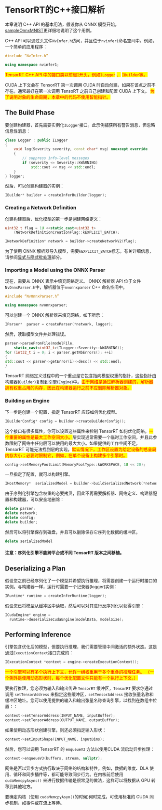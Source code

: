 # TensorRT的C++接口解析

本章说明 C++ API 的基本用法，假设你从 ONNX 模型开始。 [sampleOnnxMNIST](https://github.com/NVIDIA/TensorRT/tree/main/samples/sampleOnnxMNIST)更详细地说明了这个用例。

C++ API 可以通过头文件`NvInfer.h`访问，并且位于`nvinfer1`命名空间中。例如，一个简单的应用程序：

```cpp
#include “NvInfer.h”

using namespace nvinfer1;
```

<mark style="color:red;">TensorRT C++ API 中的接口类以前缀</mark><mark style="color:red;">`I`</mark><mark style="color:red;">开头，例如</mark><mark style="color:red;">`ILogger`</mark> <mark style="color:red;"></mark><mark style="color:red;">、</mark> <mark style="color:red;"></mark><mark style="color:red;">`IBuilder`</mark><mark style="color:red;">等。</mark>

CUDA 上下文会在 TensorRT 第一次调用 CUDA 时自动创建，如果在该点之前不存在。通常最好在第一次调用 TensoRT 之前自己创建和配置 CUDA 上下文。 <mark style="color:red;">为了说明对象的生命周期，本章中的代码不使用智能指针。</mark>

## The Build Phase

要创建构建器，首先需要实例化`ILogger`接口。此示例捕获所有警告消息，但忽略信息性消息：

```cpp
class Logger : public ILogger           
{
    void log(Severity severity, const char* msg) noexcept override
    {
        // suppress info-level messages
        if (severity <= Severity::kWARNING)
            std::cout << msg << std::endl;
    }
} logger;
```

然后，可以创建构建器的实例：

```cpp
IBuilder* builder = createInferBuilder(logger);
```

### Creating a Network Definition

创建构建器后，优化模型的第一步是创建网络定义：

```cpp
uint32_t flag = 1U <<static_cast<uint32_t>
    (NetworkDefinitionCreationFlag::kEXPLICIT_BATCH); 

INetworkDefinition* network = builder->createNetworkV2(flag);
```

为了使用 ONNX 解析器导入模型，需要`kEXPLICIT_BATCH`标志。有关详细信息，请参阅[显式与隐式批处理](https://docs.nvidia.com/deeplearning/tensorrt/developer-guide/index.html#explicit-implicit-batch)部分。

### Importing a Model using the ONNX Parser

现在，需要从 ONNX 表示中填充网络定义。 ONNX 解析器 API 位于文件`NvOnnxParser.h`中，解析器位于`nvonnxparser` C++ 命名空间中。

```cpp
#include “NvOnnxParser.h”

using namespace nvonnxparser;
```

可以创建一个 ONNX 解析器来填充网络，如下所示：

```cpp
IParser*  parser = createParser(*network, logger);
```

然后，读取模型文件并处理错误。

```cpp
parser->parseFromFile(modelFile, 
    static_cast<int32_t>(ILogger::Severity::kWARNING));
for (int32_t i = 0; i < parser.getNbErrors(); ++i)
{
std::cout << parser->getError(i)->desc() << std::endl;
}
```

TensorRT 网络定义过程中的一个重点是它包含指向模型权重的指针，这些指针由构建器(`Builder`)复制到引擎(`Engine`)中。<mark style="color:red;">由于网络是通过解析器创建的，解析器拥有权重占用的内存，因此在构建器运行之前不应删除解析器对象。</mark>

### Building an Engine

下一步是创建一个配置，指定 TensorRT 应该如何优化模型。

```cpp
IBuilderConfig* config = builder->createBuilderConfig();
```

这个接口有很多属性，你可以设置这些属性来控制 TensorRT 如何优化网络。<mark style="color:red;">一个重要的属性是最大工作空间大小。</mark>层实现通常需要一个临时工作空间，并且此参数限制了网络中任何层可以使用的最大大小。如果提供的工作空间不足，TensorRT 可能无法找到层的实现。<mark style="color:red;">默认情况下，工作区设置为给定设备的总全局内存大小；必要时限制它，例如，在单个设备上构建多个引擎时。</mark>

```cpp
config->setMemoryPoolLimit(MemoryPoolType::kWORKSPACE, 1U << 20);
```

一旦指定了配置，就可以构建引擎。

```cpp
IHostMemory*  serializedModel = builder->buildSerializedNetwork(*network, *config);
```

由于序列化引擎包含权重的必要拷贝，因此不再需要解析器、网络定义、构建器配置和构建器，可以安全地删除：

```cpp
delete parser;
delete network;
delete config;
delete builder;
```

然后可以将引擎保存到磁盘，并且可以删除保存它序列化数据的缓冲区。

```cpp
delete serializedModel
```

#### 注意：序列化引擎不能跨平台或不同 TensorRT 版本之间移植。

## Deserializing a Plan

假设您之前已经序列化了一个模型并希望执行推理，将需要创建一个运行时接口的实例。与构建器一样，运行时需要一个记录器(logger)实例：

```cpp
IRuntime* runtime = createInferRuntime(logger);
```

假设您已将模型从缓冲区中读取，然后可以对其进行反序列化以获得引擎：

```cpp
ICudaEngine* engine = 
  runtime->deserializeCudaEngine(modelData, modelSize);
```

## Performing Inference

引擎包含优化后的模型，但要执行推理，我们需要管理中间激活的额外状态。这是通过`ExecutionContext`接口完成的：

```cpp
IExecutionContext *context = engine->createExecutionContext();
```

<mark style="color:red;">一个引擎可以有多个执行上下文，允许一组权重用于多个重叠的推理任务。 （一个例外是使用动态形状时，每个优化配置文件只能有一个执行上下文。）</mark>

要执行推理，您必须为输入和输出传递 `TensorRT` 缓冲区，`TensorRT` 要求你通过调用 `setTensorAddress` 来指定这些缓冲区，`setTensorAddress` 接收张量名称和缓冲区地址。您可以使用提供的输入和输出张量名称查询引擎，以找到在数组中位置：：

```cpp
context->setTensorAddress(INPUT_NAME, inputBuffer);
context->setTensorAddress(OUTPUT_NAME, outputBuffer);
```

如果使用动态形状创建引擎，则还必须指定输入形状：

```cpp
context->setInputShape(INPUT_NAME, inputDims);
```

然后，您可以调用 TensorRT 的 `enqueueV3` 方法以使用CUDA 流启动异步推理：

```cpp
context->enqueueV3(buffers, stream, nullptr);
```

网络是否以异步方式执行取决于网络的结构和特性。例如，数据的维度、DLA 使用、循环和同步插件等，都可能导致同步行为。在内核前后使用 `cudaMemcpyAsync()` 来进行数据传输是很常见的做法，这样可以将数据从 GPU 转移到其他地方。

要确定内核（使用 `cudaMemcpyAsyn()`的时候)何时完成，可使用标准的 CUDA 同步机制，如事件或在流上等待。
